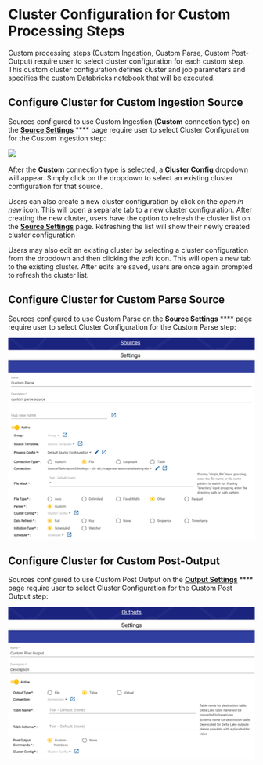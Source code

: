 # Cluster Configuration for Custom Processing Steps

Custom processing steps (Custom Ingestion, Custom Parse, Custom Post-Output) require user to select cluster configuration for each custom step. This custom cluster configuration defines cluster and job parameters and specifies the custom Databricks notebook that will be executed.



## Configure Cluster for Custom Ingestion Source

Sources configured to use Custom Ingestion (**Custom** connection type) on the [**Source Settings**](../../../source-configuration/source-details.md) **** page require user to select Cluster Configuration for the Custom Ingestion step:

![](../../../../.gitbook/assets/cluster\_005.png)

After the **Custom** connection type is selected, a **Cluster Config** dropdown will appear. Simply click on the dropdown to select an existing cluster configuration for that source.

Users can also create a new cluster configuration by click on the _open in new_ icon. This will open a separate tab to a new cluster configuration. After creating the new cluster, users have the option to refresh the cluster list on the [**Source Settings**](../../../source-configuration/source-details.md) page. Refreshing the list will show their newly created cluster configuration

Users may also edit an existing cluster by selecting a cluster configuration from the dropdown and then clicking the _edit_ icon. This will open a new tab to the existing cluster. After edits are saved, users are once again prompted to refresh the cluster list.

## Configure Cluster for Custom Parse Source

Sources configured to use Custom Parse on the [**Source Settings**](../../../source-configuration/source-details.md) **** page require user to select Cluster Configuration for the Custom Parse step:

![](<../../../../.gitbook/assets/image (381) (1) (1).png>)



## Configure Cluster for Custom Post-Output

Sources configured to use Custom Post Output on the [**Output Settings**](../../../output-configuration/output-details.md) **** page require user to select Cluster Configuration for the Custom Post Output step:

![](<../../../../.gitbook/assets/image (384) (1).png>)
